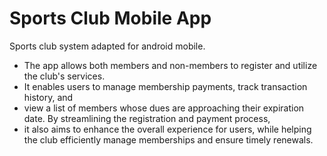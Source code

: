 
# Sports Club Mobile App

Sports club system adapted for android mobile. 
- The app allows both members and non-members to register and utilize the club's services. 
- It enables users to manage membership payments, track transaction history, and
- view a list of members whose dues are approaching their expiration date. By streamlining the registration and payment process,
- it also aims to enhance the overall experience for users, while helping the club efficiently manage memberships and ensure timely renewals.

